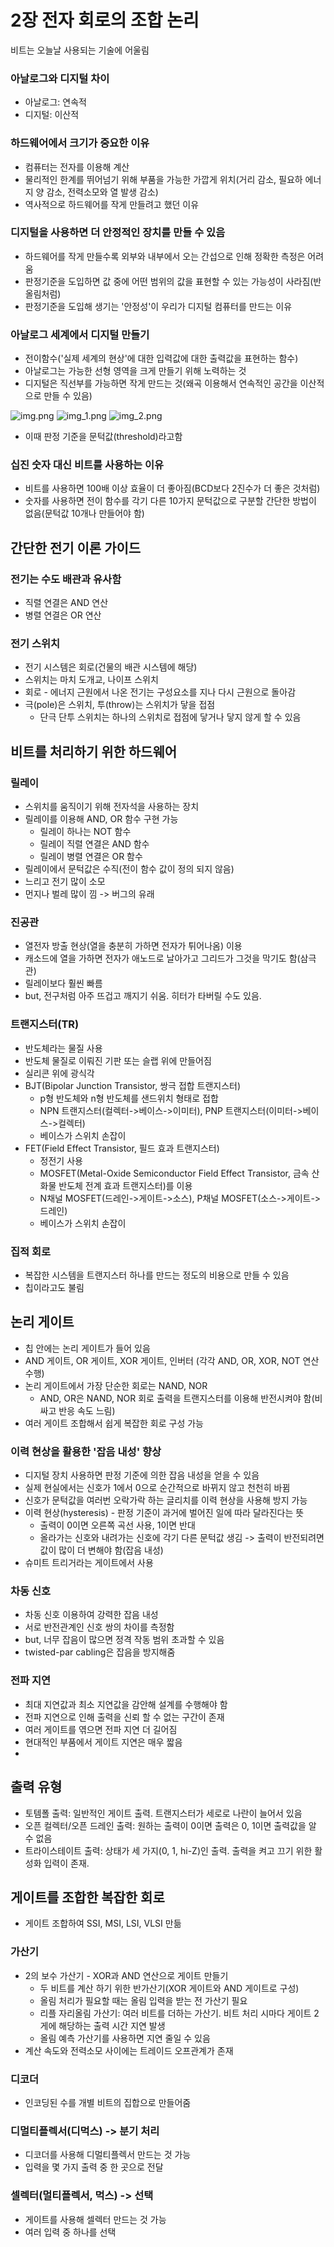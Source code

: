 # 2장 전자 회로의 조합 논리

비트는 오늘날 사용되는 기술에 어울림

### 아날로그와 디지털 차이

- 아날로그: 연속적
- 디지털: 이산적

### 하드웨어에서 크기가 중요한 이유

- 컴퓨터는 전자를 이용해 계산
- 물리적인 한계를 뛰어넘기 위해 부품을 가능한 가깝게 위치(거리 감소, 필요하 에너지 양 감소, 전력소모와 열 발생 감소)
- 역사적으로 하드웨어를 작게 만들려고 했던 이유

### 디지털을 사용하면 더 안정적인 장치를 만들 수 있음

- 하드웨어를 작게 만들수록 외부와 내부에서 오는 간섭으로 인해 정확한 측정은 어려움
- 판정기준을 도입하면 값 중에 어떤 범위의 값을 표현할 수 있는 가능성이 사라짐(반올림처럼)
- 판정기준을 도입해 생기는 '안정성'이 우리가 디지털 컴퓨터를 만드는 이유

### 아날로그 세계에서 디지털 만들기

- 전이함수('실제 세계의 현상'에 대한 입력값에 대한 출력값을 표현하는 함수)
- 아날로그는 가능한 선형 영역을 크게 만들기 위해 노력하는 것
- 디지털은 직선부를 가능하면 작게 만드는 것(왜곡 이용해서 연속적인 공간을 이산적으로 만들 수 있음)

![img.png](img.png)
![img_1.png](img_1.png)
![img_2.png](img_2.png)

- 이때 판정 기준을 문턱값(threshold)라고함

### 십진 숫자 대신 비트를 사용하는 이유

- 비트를 사용하면 100배 이상 효율이 더 좋아짐(BCD보다 2진수가 더 좋은 것처럼)
- 숫자를 사용하면 전이 함수를 각기 다른 10가지 문턱값으로 구분할 간단한 방법이 없음(문턱값 10개나 만들어야 함)

## 간단한 전기 이론 가이드

### 전기는 수도 배관과 유사함

- 직렬 연결은 AND 연산
- 병렬 연결은 OR 연산

### 전기 스위치

- 전기 시스템은 회로(건물의 배관 시스템에 해당)
- 스위치는 마치 도개교, 나이프 스위치
- 회로 - 에너지 근원에서 나온 전기는 구성요소를 지나 다시 근원으로 돌아감
- 극(pole)은 스위치, 투(throw)는 스위치가 닿을 접점
    - 단극 단투 스위치는 하나의 스위치로 접점에 닿거나 닿지 않게 할 수 있음

## 비트를 처리하기 위한 하드웨어

### 릴레이

- 스위치를 움직이기 위해 전자석을 사용하는 장치
- 릴레이를 이용해 AND, OR 함수 구현 가능
    - 릴레이 하나는 NOT 함수
    - 릴레이 직렬 연결은 AND 함수
    - 릴레이 병렬 연결은 OR 함수
- 릴레이에서 문턱값은 수직(전이 함수 값이 정의 되지 않음)
- 느리고 전기 많이 소모
- 먼지나 벌레 많이 낌 -> 버그의 유래

### 진공관

- 열전자 방출 현상(열을 충분히 가하면 전자가 튀어나옴) 이용
- 캐소드에 열을 가하면 전자가 애노드로 날아가고 그리드가 그것을 막기도 함(삼극관)
- 릴레이보다 훨씬 빠름
- but, 전구처럼 아주 뜨겁고 깨지기 쉬움. 히터가 타버릴 수도 있음.

### 트랜지스터(TR)

- 반도체라는 물질 사용
- 반도체 물질로 이뤄진 기판 또는 슬랩 위에 만들어짐
- 실리콘 위에 광식각
- BJT(Bipolar Junction Transistor, 쌍극 접합 트랜지스터)
    - p형 반도체와 n형 반도체를 샌드위치 형태로 접합
    - NPN 트랜지스터(컬렉터->베이스->이미터), PNP 트랜지스터(이미터->베이스->컬렉터)
    - 베이스가 스위치 손잡이
- FET(Field Effect Transistor, 필드 효과 트랜지스터)
    - 정전기 사용
    - MOSFET(Metal-Oxide Semiconductor Field Effect Transistor, 금속 산화물 반도체 전계 효과 트랜지스터)를 이용
    - N채널 MOSFET(드레인->게이트->소스), P채널 MOSFET(소스->게이트->드레인)
    - 베이스가 스위치 손잡이

### 집적 회로

- 복잡한 시스템을 트랜지스터 하나를 만드는 정도의 비용으로 만들 수 있음
- 칩이라고도 불림

## 논리 게이트

- 칩 안에는 논리 게이트가 들어 있음
- AND 게이트, OR 게이트, XOR 게이트, 인버터 (각각 AND, OR, XOR, NOT 연산 수행)
- 논리 게이트에서 가장 단순한 회로는 NAND, NOR
    - AND, OR은 NAND, NOR 회로 출력을 트랜지스터를 이용해 반전시켜야 함(비싸고 반응 속도 느림)
- 여러 게이트 조합해서 쉽게 복잡한 회로 구성 가능

### 이력 현상을 활용한 '잡음 내성' 향상

- 디지털 장치 사용하면 판정 기준에 의한 잡음 내성을 얻을 수 있음
- 실제 현실에서는 신호가 1에서 0으로 순간적으로 바뀌지 않고 천천히 바뀜
- 신호가 문턱값을 여러번 오락가락 하는 글리치를 이력 현상을 사용해 방지 가능
- 이력 현상(hysteresis) - 판정 기준이 과거에 벌어진 일에 따라 달라진다는 뜻
    - 출력이 0이면 오른쪽 곡선 사용, 1이면 반대
    - 올라가는 신호와 내려가는 신호에 각기 다른 문턱값 생김 -> 출력이 반전되려면 값이 많이 더 변해야 함(잡음 내성)
- 슈미트 트리거라는 게이트에서 사용

### 차동 신호

- 차동 신호 이용하여 강력한 잡음 내성
- 서로 반전관계인 신호 쌍의 차이를 측정함
- but, 너무 잡음이 많으면 정격 작동 범위 초과할 수 있음
- twisted-par cabling은 잡음을 방지해줌

### 전파 지연

- 최대 지연값과 최소 지연값을 감안해 설계를 수행해야 함
- 전파 지연으로 인해 출력을 신뢰 할 수 없는 구간이 존재
- 여러 게이트를 엮으면 전파 지연 더 길어짐
- 현대적인 부품에서 게이트 지연은 매우 짧음
-

## 출력 유형

- 토템폴 출력: 일반적인 게이트 출력. 트랜지스터가 세로로 나란이 늘어서 있음
- 오픈 컬렉터/오픈 드레인 출력: 원하는 출력이 0이면 출력은 0, 1이면 출력값을 알 수 없음
- 트라이스테이트 출력: 상태가 세 가지(0, 1, hi-Z)인 출력. 출력을 켜고 끄기 위한 활성화 입력이 존재.

## 게이트를 조합한 복잡한 회로

- 게이트 조합하여 SSI, MSI, LSI, VLSI 만듦

### 가산기

- 2의 보수 가산기 - XOR과 AND 연산으로 게이트 만들기
    - 두 비트를 계산 하기 위한 반가산기(XOR 게이트와 AND 게이트로 구성)
    - 올림 처리가 필요할 때는 올림 입력을 받는 전 가산기 필요
    - 리플 자리올림 가산기: 여러 비트를 더하는 가산기. 비트 처리 시마다 게이트 2게에 해당하는 출력 시간 지연 발생
    - 올림 예측 가산기를 사용하면 지연 줄일 수 있음
- 계산 속도와 전력소모 사이에는 트레이드 오프관계가 존재

### 디코더

- 인코딩된 수를 개별 비트의 집합으로 만들어줌

### 디멀티플렉서(디먹스) -> 분기 처리

- 디코더를 사용해 디멀티플렉서 만드는 것 가능
- 입력을 몇 가지 출력 중 한 곳으로 전달

### 셀렉터(멀티플렉서, 먹스) -> 선택

- 게이트를 사용해 셀렉터 만드는 것 가능
- 여러 입력 중 하나를 선택